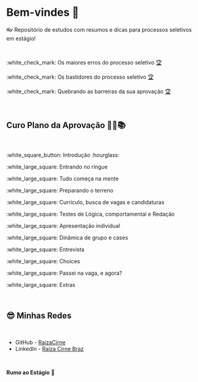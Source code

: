 # Bem-vindes 👋
👓 Repositório de estudos com resumos e dicas para processos seletivos em estágio!

<br>

<p>:white_check_mark: Os maiores erros do processo seletivo <a target="_blank" href="https://www.origamid.com/certificate/bec64f6b/"  title="Certificate">🏆</a></p>
<p>:white_check_mark: Os bastidores do processo seletivo <a target="_blank" href="https://www.origamid.com/certificate/bec64f6b/"  title="Certificate">🏆</a></p>
<p>:white_check_mark: Quebrando as barreiras da sua aprovação <a target="_blank" href="https://www.origamid.com/certificate/bec64f6b/"  title="Certificate">🏆</a></p>

<br>

## Curo Plano da Aprovação 👨‍🎓📚

<br>

<p>:white_square_button: Introdução :hourglass:</p>
<p>:white_large_square: Entrando no ringue </p>
<p>:white_large_square: Tudo começa na mente </p>
<p>:white_large_square: Preparando o terreno </p>
<p>:white_large_square: Currículo, busca de vagas e candidaturas </p>
<p>:white_large_square: Testes de Lógica, comportamental e Redação </p>
<p>:white_large_square: Apresentação individual </p>
<p>:white_large_square: Dinâmica de grupo e cases </p>
<p>:white_large_square: Entrevista </p>
<p>:white_large_square: Choices </p>
<p>:white_large_square: Passei na vaga, e agora? </p>
<p>:white_large_square: Extras </p>

<br />

## :sunglasses: Minhas Redes <a name="id09"></a>

<br />

- GitHub - [RaizaCirne](https://github.com/RaizaCirne)
- LinkedIn - [Raíza Cirne Braz](https://www.linkedin.com/in/ra%C3%ADzacirne/)

<br />

**Rumo ao Estágio** 🚀
